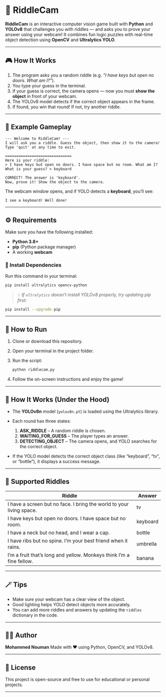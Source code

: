 # 🧩 RiddleCam

**RiddleCam** is an interactive computer vision game built with **Python** and **YOLOv8** that challenges you with riddles — and asks you to prove your answer using your webcam!
It combines fun logic puzzles with real-time object detection using **OpenCV** and **Ultralytics YOLO**.

---

## 🎮 How It Works

1. The program asks you a random riddle (e.g. *“I have keys but open no doors. What am I?”*).
2. You type your guess in the terminal.
3. If your guess is correct, the camera opens — now you must **show the object** in front of your webcam.
4. The YOLOv8 model detects if the correct object appears in the frame.
5. If found, you win that round! If not, try another riddle.

---

## 🧠 Example Gameplay

```
--- Welcome to RiddleCam! ---
I will ask you a riddle. Guess the object, then show it to the camera!
Type 'quit' at any time to exit.

==============================
Here is your riddle:
> I have keys but open no doors. I have space but no room. What am I?
What is your guess? > keyboard

CORRECT! The answer is 'keyboard'.
Now, prove it! Show the object to the camera.
```

The webcam window opens, and if YOLO detects a **keyboard**, you’ll see:

```
I see a keyboard! Well done!
```

---

## ⚙️ Requirements

Make sure you have the following installed:

* **Python 3.8+**
* **pip** (Python package manager)
* A working **webcam**

### 🧩 Install Dependencies

Run this command in your terminal:

```bash
pip install ultralytics opencv-python
```

> 💡 *If `ultralytics` doesn’t install YOLOv8 properly, try updating pip first:*

```bash
pip install --upgrade pip
```

---

## 🚀 How to Run

1. Clone or download this repository.
2. Open your terminal in the project folder.
3. Run the script:

   ```bash
   python riddlecam.py
   ```
4. Follow the on-screen instructions and enjoy the game!

---

## 🧰 How It Works (Under the Hood)

* The **YOLOv8n** model (`yolov8n.pt`) is loaded using the Ultralytics library.
* Each round has three states:

  1. **ASK_RIDDLE** – A random riddle is chosen.
  2. **WAITING_FOR_GUESS** – The player types an answer.
  3. **DETECTING_OBJECT** – The camera opens, and YOLO searches for the correct object.
* If the YOLO model detects the correct object class (like “keyboard”, “tv”, or “bottle”), it displays a success message.

---

## 🧩 Supported Riddles

| Riddle                                                               | Answer   |
| -------------------------------------------------------------------- | -------- |
| I have a screen but no face. I bring the world to your living space. | tv       |
| I have keys but open no doors. I have space but no room.             | keyboard |
| I have a neck but no head, and I wear a cap.                         | bottle   |
| I have ribs but no spine. I’m your best friend when it rains.        | umbrella |
| I’m a fruit that’s long and yellow. Monkeys think I’m a fine fellow. | banana   |

---

## 🪄 Tips

* Make sure your webcam has a clear view of the object.
* Good lighting helps YOLO detect objects more accurately.
* You can add more riddles and answers by updating the `riddles` dictionary in the code.

---

## 🧑‍💻 Author

**Mohammed Nouman**
Made with ❤️ using Python, OpenCV, and YOLOv8.

---

## 🐍 License

This project is open-source and free to use for educational or personal projects.

---


